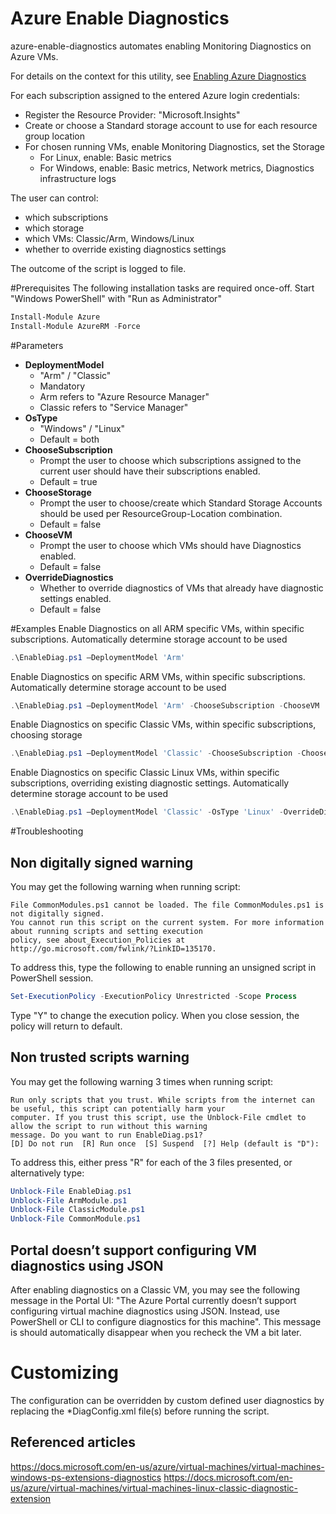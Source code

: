 # Azure Enable Diagnostics

azure-enable-diagnostics automates enabling Monitoring Diagnostics on Azure VMs.

For details on the context for this utility, see [Enabling Azure Diagnostics](https://www.cloudyn.com/blog/)

For each subscription assigned to the entered Azure login credentials:
   * Register the Resource Provider: "Microsoft.Insights"
   * Create or choose a Standard storage account to use for each resource group location
   * For chosen running VMs, enable Monitoring Diagnostics, set the Storage
     * For Linux, enable: Basic metrics
     * For Windows, enable: Basic metrics, Network metrics, Diagnostics infrastructure logs

The user can control:
* which subscriptions
* which storage
* which VMs: Classic/Arm, Windows/Linux
* whether to override existing diagnostics settings

The outcome of the script is logged to file.


#Prerequisites
The following installation tasks are required once-off.
Start "Windows PowerShell" with "Run as Administrator"
```PowerShell
Install-Module Azure
Install-Module AzureRM -Force
```

#Parameters
* **DeploymentModel**
    * "Arm" / "Classic"
    * Mandatory
    * Arm refers to "Azure Resource Manager"
    * Classic refers to "Service Manager"
* **OsType**
    * "Windows" / "Linux"
    * Default = both
* **ChooseSubscription**
    * Prompt the user to choose which subscriptions assigned to the current user should have their subscriptions enabled.
    * Default = true
* **ChooseStorage**
    * Prompt the user to choose/create which Standard Storage Accounts should be used per ResourceGroup-Location combination.
    * Default = false
* **ChooseVM**
    * Prompt the user to choose which VMs should have Diagnostics enabled.
    * Default = false
* **OverrideDiagnostics**
    * Whether to override diagnostics of VMs that already have diagnostic settings enabled.
    * Default = false


#Examples
Enable Diagnostics on all ARM specific VMs, within specific subscriptions.
Automatically determine storage account to be used
```PowerShell
.\EnableDiag.ps1 –DeploymentModel 'Arm'
```
Enable Diagnostics on specific ARM VMs, within specific subscriptions.
Automatically determine storage account to be used
```PowerShell
.\EnableDiag.ps1 –DeploymentModel 'Arm' -ChooseSubscription -ChooseVM
```
Enable Diagnostics on specific Classic VMs, within specific subscriptions, choosing storage
```PowerShell
.\EnableDiag.ps1 –DeploymentModel 'Classic' -ChooseSubscription -ChooseVM -ChooseStorage
```
Enable Diagnostics on specific Classic Linux VMs, within specific subscriptions, overriding existing diagnostic settings.
Automatically determine storage account to be used
```PowerShell
.\EnableDiag.ps1 –DeploymentModel 'Classic' -OsType 'Linux' -OverrideDiagnostics
```

#Troubleshooting

## Non digitally signed warning
You may get the following warning when running script:
```
File CommonModules.ps1 cannot be loaded. The file CommonModules.ps1 is not digitally signed.
You cannot run this script on the current system. For more information about running scripts and setting execution
policy, see about_Execution_Policies at http://go.microsoft.com/fwlink/?LinkID=135170.
```
To address this, type the following to enable running an unsigned script in PowerShell session.
```PowerShell
Set-ExecutionPolicy -ExecutionPolicy Unrestricted -Scope Process
```
Type "Y" to change the execution policy.
When you close session, the policy will return to default.


## Non trusted scripts warning
You may get the following warning 3 times when running script:
```
Run only scripts that you trust. While scripts from the internet can be useful, this script can potentially harm your
computer. If you trust this script, use the Unblock-File cmdlet to allow the script to run without this warning
message. Do you want to run EnableDiag.ps1?
[D] Do not run  [R] Run once  [S] Suspend  [?] Help (default is "D"):
```
To address this, either press "R" for each of the 3 files presented, or alternatively type:
```PowerShell
Unblock-File EnableDiag.ps1
Unblock-File ArmModule.ps1
Unblock-File ClassicModule.ps1
Unblock-File CommonModule.ps1
```

## Portal doesn’t support configuring VM diagnostics using JSON
After enabling diagnostics on a Classic VM, you may see the following message in the Portal UI:
"The Azure Portal currently doesn’t support configuring virtual machine diagnostics using JSON. Instead, use PowerShell or CLI to configure diagnostics for this machine".
This message is should automatically disappear when you recheck the VM a bit later.


# Customizing
The configuration can be overridden by custom defined user diagnostics by replacing the *DiagConfig.xml file(s) before running the script.

## Referenced articles
https://docs.microsoft.com/en-us/azure/virtual-machines/virtual-machines-windows-ps-extensions-diagnostics
https://docs.microsoft.com/en-us/azure/virtual-machines/virtual-machines-linux-classic-diagnostic-extension
